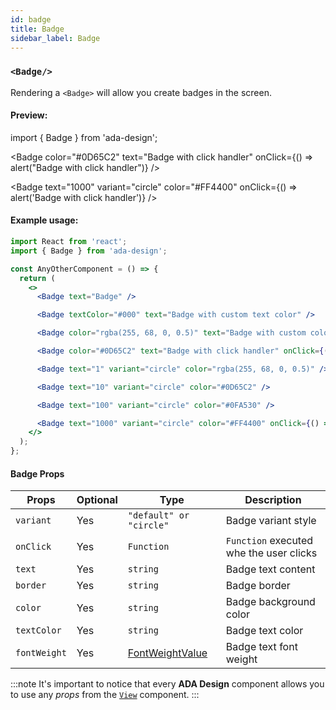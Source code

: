 ```yaml
---
id: badge
title: Badge
sidebar_label: Badge
---
```


### `<Badge/>`

Rendering a `<Badge>` will allow you create badges in the screen.

#### Preview:

import { Badge } from 'ada-design';

<Badge textColor="#000" text="Badge with custom text color" />

<Badge color="rgba(255, 68, 0, 0.5)" text="Badge with custom color" />

<Badge
color="#0D65C2"
text="Badge with click handler"
onClick={() => alert("Badge with click handler")}
/>

<Badge text="1" variant="circle" color="rgba(255, 68, 0, 0.5)" />

<Badge text="10" variant="circle" color="#0D65C2" />

<Badge text="100" variant="circle" color="#0FA530" />

<Badge text="1000" variant="circle" color="#FF4400" onClick={() => alert('Badge with click handler')} />

#### Example usage:

```jsx
import React from 'react';
import { Badge } from 'ada-design';

const AnyOtherComponent = () => {
  return (
    <>
      <Badge text="Badge" />

      <Badge textColor="#000" text="Badge with custom text color" />

      <Badge color="rgba(255, 68, 0, 0.5)" text="Badge with custom color" />

      <Badge color="#0D65C2" text="Badge with click handler" onClick={() => alert('Badge with click handler')} />

      <Badge text="1" variant="circle" color="rgba(255, 68, 0, 0.5)" />

      <Badge text="10" variant="circle" color="#0D65C2" />

      <Badge text="100" variant="circle" color="#0FA530" />

      <Badge text="1000" variant="circle" color="#FF4400" onClick={() => alert('Badge with click handler')} />
    </>
  );
};
```

#### Badge Props

| Props        | Optional | Type                                       | Description                             |
| ------------ | -------- | ------------------------------------------ | --------------------------------------- |
| `variant`    | Yes      | `"default" or "circle"`                    | Badge variant style                     |
| `onClick`    | Yes      | `Function`                                 | `Function` executed whe the user clicks |
| `text`       | Yes      | `string`                                   | Badge text content                      |
| `border`     | Yes      | `string`                                   | Badge border                            |
| `color`      | Yes      | `string`                                   | Badge background color                  |
| `textColor`  | Yes      | `string`                                   | Badge text color                        |
| `fontWeight` | Yes      | [FontWeightValue](types/font-weight-value) | Badge text font weight                  |

:::note
It's important to notice that every **ADA Design** component allows you to use any _props_ from the [`View`](view) component.
:::
